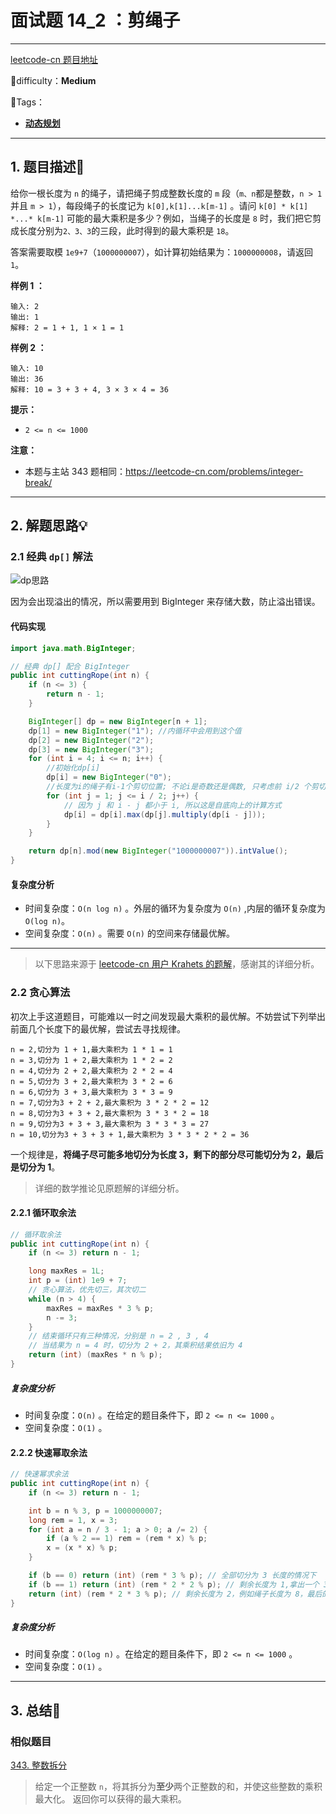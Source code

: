 # 面试题 14_2 ：剪绳子

---

[leetcode-cn 题目地址](https://leetcode-cn.com/problems/jian-sheng-zi-ii-lcof/)

📗difficulty：**Medium**

🎯Tags：

+ **[动态规划](https://leetcode-cn.com/tag/dynamic-programming/)**
---

## 1. 题目描述📃

 给你一根长度为 `n` 的绳子，请把绳子剪成整数长度的 `m` 段（`m、n`都是整数，`n > 1` 并且 `m > 1`），每段绳子的长度记为 `k[0],k[1]...k[m-1]` 。请问 `k[0] * k[1] *...* k[m-1]` 可能的最大乘积是多少？例如，当绳子的长度是 `8` 时，我们把它剪成长度分别为`2、3、3`的三段，此时得到的最大乘积是 `18`。

答案需要取模 `1e9+7`（`1000000007`），如计算初始结果为：`1000000008`，请返回 `1`。

**样例 1 ：**

```
输入: 2
输出: 1
解释: 2 = 1 + 1, 1 × 1 = 1
```



**样例 2 ：**

```
输入: 10
输出: 36
解释: 10 = 3 + 3 + 4, 3 × 3 × 4 = 36
```



**提示：**

+ `2 <= n <= 1000`



**注意：**

+ 本题与主站 343 题相同：https://leetcode-cn.com/problems/integer-break/



---

## 2. 解题思路💡

### 2.1 经典 `dp[]` 解法

![dp思路](https://assets.ryantech.ltd/20200719153540.png)



因为会出现溢出的情况，所以需要用到 BigInteger 来存储大数，防止溢出错误。



#### 代码实现

```java
import java.math.BigInteger;

// 经典 dp[] 配合 BigInteger
public int cuttingRope(int n) {
    if (n <= 3) {
        return n - 1;
    }

    BigInteger[] dp = new BigInteger[n + 1];
    dp[1] = new BigInteger("1"); //内循环中会用到这个值
    dp[2] = new BigInteger("2");
    dp[3] = new BigInteger("3");
    for (int i = 4; i <= n; i++) {
        //初始化dp[i]
        dp[i] = new BigInteger("0");
        //长度为i的绳子有i-1个剪切位置; 不论i是奇数还是偶数, 只考虑前 i/2 个剪切位置即可, 后面的剪切位置是重复的
        for (int j = 1; j <= i / 2; j++) {
            // 因为 j 和 i - j 都小于 i, 所以这是自底向上的计算方式
            dp[i] = dp[i].max(dp[j].multiply(dp[i - j]));
        }
    }

    return dp[n].mod(new BigInteger("1000000007")).intValue();
}
```



#### 复杂度分析

+ 时间复杂度：`O(n log n)` 。外层的循环为复杂度为 `O(n)` ,内层的循环复杂度为 `O(log n)`。
+ 空间复杂度：`O(n)` 。需要 `O(n)` 的空间来存储最优解。



---

> 以下思路来源于 [leetcode-cn 用户 Krahets 的题解](https://leetcode-cn.com/problems/jian-sheng-zi-lcof/solution/mian-shi-ti-14-i-jian-sheng-zi-tan-xin-si-xiang-by/)，感谢其的详细分析。

### 2.2 贪心算法

初次上手这道题目，可能难以一时之间发现最大乘积的最优解。不妨尝试下列举出前面几个长度下的最优解，尝试去寻找规律。

```
n = 2,切分为 1 + 1,最大乘积为 1 * 1 = 1
n = 3,切分为 1 + 2,最大乘积为 1 * 2 = 2
n = 4,切分为 2 + 2,最大乘积为 2 * 2 = 4
n = 5,切分为 3 + 2,最大乘积为 3 * 2 = 6
n = 6,切分为 3 + 3,最大乘积为 3 * 3 = 9
n = 7,切分为3 + 2 + 2,最大乘积为 3 * 2 * 2 = 12
n = 8,切分为3 + 3 + 2,最大乘积为 3 * 3 * 2 = 18
n = 9,切分为3 + 3 + 3,最大乘积为 3 * 3 * 3 = 27
n = 10,切分为3 + 3 + 3 + 1,最大乘积为 3 * 3 * 2 * 2 = 36
```

一个规律是，**将绳子尽可能多地切分为长度 3，剩下的部分尽可能切分为 2，最后是切分为 1**。

> 详细的数学推论见原题解的详细分析。

#### 2.2.1 循环取余法

```java
// 循环取余法
public int cuttingRope(int n) {
    if (n <= 3) return n - 1;

    long maxRes = 1L;
    int p = (int) 1e9 + 7;
    // 贪心算法，优先切三，其次切二
    while (n > 4) {
        maxRes = maxRes * 3 % p;
        n -= 3;
    }
    // 结束循环只有三种情况，分别是 n = 2 , 3 , 4
    // 当结果为 n = 4 时，切分为 2 + 2，其乘积结果依旧为 4
    return (int) (maxRes * n % p);
}
```



##### 复杂度分析

+ 时间复杂度：`O(n)` 。在给定的题目条件下，即 `2 <= n <= 1000` 。
+ 空间复杂度：`O(1)` 。



#### 2.2.2 快速幂取余法

```java
// 快速幂求余法
public int cuttingRope(int n) {
    if (n <= 3) return n - 1;

    int b = n % 3, p = 1000000007;
    long rem = 1, x = 3;
    for (int a = n / 3 - 1; a > 0; a /= 2) {
        if (a % 2 == 1) rem = (rem * x) % p;
        x = (x * x) % p;
    }

    if (b == 0) return (int) (rem * 3 % p); // 全部切分为 3 长度的情况下
    if (b == 1) return (int) (rem * 2 * 2 % p); // 剩余长度为 1,拿出一个 3 ，补为 2 + 2
    return (int) (rem * 2 * 3 % p); // 剩余长度为 2，例如绳子长度为 8，最后的结果为 2 * 3 * rem
}
```



##### 复杂度分析

+ 时间复杂度：`O(log n)` 。在给定的题目条件下，即 `2 <= n <= 1000` 。
+ 空间复杂度：`O(1)` 。



---

## 3. 总结🎯

### 相似题目

[343. 整数拆分](https://leetcode-cn.com/problems/integer-break/)

> 给定一个正整数 `n`，将其拆分为**至少**两个正整数的和，并使这些整数的乘积最大化。 返回你可以获得的最大乘积。

